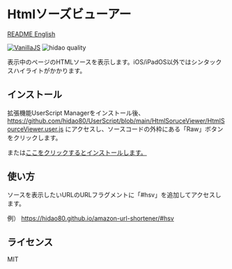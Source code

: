 # Htmlソーズビューアー

[README English](./README.md)

[![VanillaJS](https://img.shields.io/badge/Framework-VanillaJS-blue.svg)](http://vanilla-js.com/)
![hidao quality](https://img.shields.io/badge/hidao-quality-orange.svg)

表示中のページのHTMLソースを表示します。iOS/iPadOS以外ではシンタックスハイライトがかかります。

## インストール

拡張機能UserScript Managerをインストール後、https://github.com/hidao80/UserScript/blob/main/HtmlSoruceViewer/HtmlSourceViewer.user.js にアクセスし、ソースコードの外枠にある「Raw」ボタンをクリックします。

または[ここをクリックするとインストールします。](https://github.com/hidao80/UserScript/raw/main/HtmlSoruceViewer/HtmlSourceViewer.user.js)

## 使い方
ソースを表示したいURLのURLフラグメントに「#hsv」を追加してアクセスします。

例） https://hidao80.github.io/amazon-url-shortener/#hsv

## ライセンス

MIT

